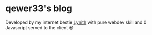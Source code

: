# qewer33's blog

Developed by my internet bestie [Lynith](https://lynith.dev) with pure webdev skill and 0 Javascript served to the client 😎
